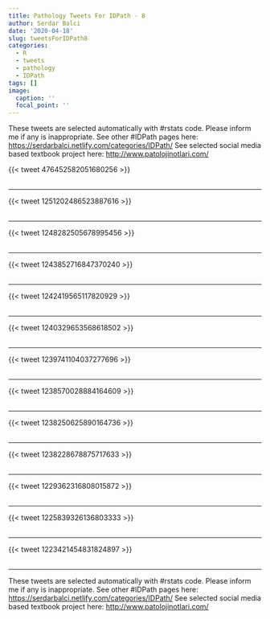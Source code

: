 ```yaml
---
title: Pathology Tweets For IDPath - 8
author: Serdar Balci
date: '2020-04-18'
slug: tweetsForIDPath8
categories:
  - R
  - tweets
  - pathology
  - IDPath
tags: []
image:
  caption: ''
  focal_point: ''
---
```



These tweets are selected automatically with #rstats code. Please inform me if any is inappropriate.
See other #IDPath pages here: https://serdarbalci.netlify.com/categories/IDPath/ 
See selected social media based textbook project here: http://www.patolojinotlari.com/

{{< tweet 476452582051680256 >}}
<br>
<br>
<hr>
{{< tweet 1251202486523887616 >}}
<br>
<br>
<hr>
{{< tweet 1248282505678995456 >}}
<br>
<br>
<hr>
{{< tweet 1243852716847370240 >}}
<br>
<br>
<hr>
{{< tweet 1242419565117820929 >}}
<br>
<br>
<hr>
{{< tweet 1240329653568618502 >}}
<br>
<br>
<hr>
{{< tweet 1239741104037277696 >}}
<br>
<br>
<hr>
{{< tweet 1238570028884164609 >}}
<br>
<br>
<hr>
{{< tweet 1238250625890164736 >}}
<br>
<br>
<hr>
{{< tweet 1238228678875717633 >}}
<br>
<br>
<hr>
{{< tweet 1229362316808015872 >}}
<br>
<br>
<hr>
{{< tweet 1225839326136803333 >}}
<br>
<br>
<hr>
{{< tweet 1223421454831824897 >}}
<br>
<br>
<hr>


These tweets are selected automatically with #rstats code. Please inform me if any is inappropriate.
See other #IDPath pages here: https://serdarbalci.netlify.com/categories/IDPath/ 
See selected social media based textbook project here: http://www.patolojinotlari.com/
